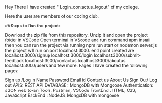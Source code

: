 Hey There I have created "
Login_contactus_logout" of my college.

Here the user are members of our coding club.

##Steps to Run the project:

Download the zip file from this repository.
Unzip it and open the project folder in VSCode
Open terminal in VScode and run command npm install
then you can run the project via running npm run start or nodemon server.js
the project will run on port localhost:3000.
end point created are
localhost:3000/signup
localhost:3000/login
localhost:3000/submit-feedback
localhost:3000/contactus
localhost:3000/aboutus
localhost:3000/users and few more.
Pages
I have created the following pages:

Sign up /Log in
Name
Password
Email id
Contact us
About Us
Sign Out/ Log out
 APIS: REST API
 DATABASE : MongoDB with Mongoose
 Authentication: JSON web token
 Tools: Postman, VSCode
 FrontEnd : HTML, CSS, JavaScript 
 BackEnd : NodeJS, MongoDB with mongoose
